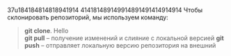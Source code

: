 37u184184814818941914
414181489149914891491414914914
Чтобы склонировать репозиторий, мы используем команду:  
> **git clone**.
Hello  
**git pull** – получение изменений и слияние с локальной версией 
**git push** – отправляет локальную версию репозитория на внешний